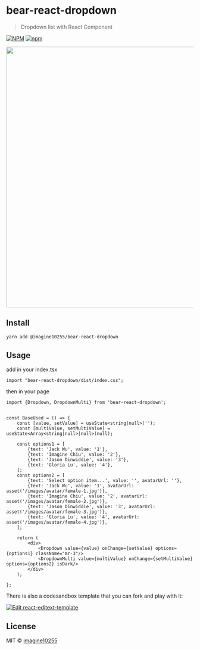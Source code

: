 # bear-react-dropdown

> Dropdown list with React Component

[![NPM](https://img.shields.io/npm/v/bear-react-dropdown.svg)](https://www.npmjs.com/package/@imagine10255/bear-react-dropdown)
[![npm](https://img.shields.io/npm/dm/bear-react-dropdown.svg)](https://www.npmjs.com/package/@imagine10255/bear-react-dropdown)

<img src="https://raw.githubusercontent.com/imagine10255/bear-react-dropdown/main/docs/dropdown.jpg" width="700"/>


## Install

```bash
yarn add @imagine10255/bear-react-dropdown
```

## Usage

add in your index.tsx
```tst
import "bear-react-dropdown/dist/index.css";
```

then in your page
```tsx
import {Dropdown, DropdownMulti} from 'bear-react-dropdown';


const BaseUsed = () => {
    const [value, setValue] = useState<string|null>('');
    const [multiValue, setMultiValue] = useState<Array<string|null>|null>(null);

    const options1 = [
        {text: 'Jack Wu', value: '1'},
        {text: 'Imagine Chiu', value: '2'},
        {text: 'Jason Dinwiddie', value: '3'},
        {text: 'Gloria Lu', value: '4'},
    ];
    const options2 = [
        {text: 'Select option item...', value: '', avatarUrl: ''},
        {text: 'Jack Wu', value: '1', avatarUrl: asset('/images/avatar/female-1.jpg')},
        {text: 'Imagine Chiu', value: '2', avatarUrl: asset('/images/avatar/female-2.jpg')},
        {text: 'Jason Dinwiddie', value: '3', avatarUrl: asset('/images/avatar/female-3.jpg')},
        {text: 'Gloria Lu', value: '4', avatarUrl: asset('/images/avatar/female-4.jpg')},
    ];
    
    return (
        <div>
            <Dropdown value={value} onChange={setValue} options={options1} className="mr-3"/>
            <DropdownMulti value={multiValue} onChange={setMultiValue} options={options2} isDark/>
        </div>
    );

};
```


There is also a codesandbox template that you can fork and play with it:

[![Edit react-editext-template](https://codesandbox.io/static/img/play-codesandbox.svg)](https://codesandbox.io/s/bear-react-dropdown-1uvhiw)


## License

MIT © [imagine10255](https://github.com/imagine10255)
